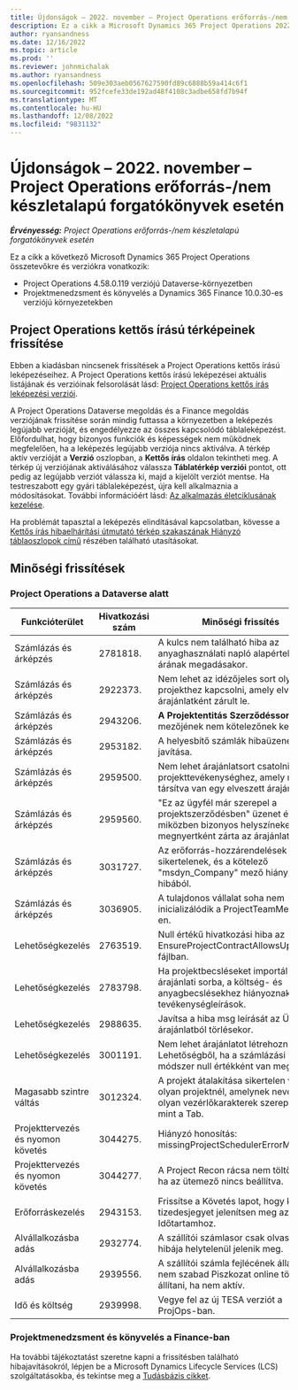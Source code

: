 ```yaml
---
title: Újdonságok – 2022. november – Project Operations erőforrás-/nem készletalapú forgatókönyvek esetén
description: Ez a cikk a Microsoft Dynamics 365 Project Operations 2022. novemberi kiadásában elérhető minőségi frissítésekről nyújt tájékoztatást az erőforrás-/nem készletalapú forgatókönyvekhez.
author: ryansandness
ms.date: 12/16/2022
ms.topic: article
ms.prod: ''
ms.reviewer: johnmichalak
ms.author: ryansandness
ms.openlocfilehash: 509e303aeb0567627590fd89c6888b59a414c6f1
ms.sourcegitcommit: 952fcefe33de192ad48f4108c3adbe658fd7b94f
ms.translationtype: MT
ms.contentlocale: hu-HU
ms.lasthandoff: 12/08/2022
ms.locfileid: "9831132"
---
```

# <a name="whats-new-november-2022---project-operations-for-resourcenon-stocked-based-scenarios"></a>Újdonságok – 2022. november – Project Operations erőforrás-/nem készletalapú forgatókönyvek esetén

_**Érvényesség:** Project Operations erőforrás-/nem készletalapú forgatókönyvek esetén_

Ez a cikk a következő Microsoft Dynamics 365 Project Operations összetevőkre és verziókra vonatkozik:

- Project Operations 4.58.0.119 verziójú Dataverse-környezetben
- Projektmenedzsment és könyvelés a Dynamics 365 Finance 10.0.30-es verziójú környezetekben

## <a name="project-operations-dual-write-maps-updates"></a>Project Operations kettős írású térképeinek frissítése

Ebben a kiadásban nincsenek frissítések a Project Operations kettős írású leképezéseihez. A Project Operations kettős írású leképezései aktuális listájának és verzióinak felsorolását lásd: [Project Operations kettős írás leképezési verziói](../environment/resource-dual-write-maps.md).

A Project Operations Dataverse megoldás és a Finance megoldás verziójának frissítése során mindig futtassa a környezetben a leképezés legújabb verzióját, és engedélyezze az összes kapcsolódó táblaleképezést. Előfordulhat, hogy bizonyos funkciók és képességek nem működnek megfelelően, ha a leképezés legújabb verziója nincs aktiválva. A térkép aktív verzióját a **Verzió** oszlopban, a **Kettős írás** oldalon tekintheti meg. A térkép új verziójának aktiválásához válassza **Táblatérkép verziói** pontot, ott pedig az legújabb verziót válassza ki, majd a kijelölt verziót mentse. Ha testreszabott egy gyári táblaleképezést, újra kell alkalmaznia a módosításokat. További információért lásd: [Az alkalmazás életciklusának kezelése](/dynamics365/fin-ops-core/dev-itpro/data-entities/dual-write/app-lifecycle-management).

Ha problémát tapasztal a leképezés elindításával kapcsolatban, kövesse a [Kettős írás hibaelhárítási útmutató térkép szakaszának Hiányzó táblaoszlopok című](/dynamics365/fin-ops-core/dev-itpro/data-entities/dual-write/dual-write-troubleshooting-finops-upgrades#missing-table-columns-issue-on-maps) részében található utasításokat.

## <a name="quality-updates"></a>Minőségi frissítések

### <a name="project-operations-on-dataverse"></a>Project Operations a Dataverse alatt

| Funkcióterület | Hivatkozási szám | Minőségi frissítés |
| --- | --- | --- |
| Számlázás és árképzés | 2781818. | A kulcs nem található hiba az anyaghasználati napló alapértelmezett árának megadásakor. |
| Számlázás és árképzés | 2922373. | Nem lehet az idézőjeles sort olyan projekthez kapcsolni, amely elveszett árajánlatként zárult le. |
| Számlázás és árképzés | 2943206. | **A Projektentitás Szerződéssor** mezőjének nem kötelezőnek kell lennie. |
| Számlázás és árképzés | 2953182. | A helyesbítő számlák hibaüzenetének javítása.|
| Számlázás és árképzés | 2959500. | Nem lehet árajánlatsort csatolni olyan projekttevékenységhez, amely már társítva van egy elveszett árajánlathoz.|
| Számlázás és árképzés | 2959560. | "Ez az ügyfél már szerepel a projektszerződésben" üzenet érkezett, miközben bizonyos helyszíneken megnyertként zárta az árajánlatot. |
| Számlázás és árképzés | 3031727. | Az erőforrás-hozzárendelések sikertelenek, és a kötelező "msdyn_Company" mező hiányzik a hibából. |
| Számlázás és árképzés | 3036905. | A tulajdonos vállalat soha nem inicializálódik a ProjectTeamMember-en. |
| Lehetőségkezelés | 2763519. | Null értékű hivatkozási hiba az EnsureProjectContractAllowsUpdates fájlban. |
| Lehetőségkezelés | 2783798. | Ha projektbecsléseket importál az árajánlati sorba, a költség- és anyagbecslésekhez hiányoznak a tevékenységleírások.|
| Lehetőségkezelés | 2988635. | Javítsa a hiba msg leírását az Ügyfél árajánlatból törlésekor. |
| Lehetőségkezelés | 3001191. | Nem lehet árajánlatot létrehozni a Lehetőségből, ha a számlázási módszer null értékként van megadva. |
| Magasabb szintre váltás | 3012324. | A projekt átalakítása sikertelen volt egy olyan projektnél, amelynek nevében olyan vezérlőkarakterek szerepeltek, mint a Tab. || Projekttervezés és nyomon követés | 2790384. | A Függőben lévő műveletkészlet időtúllépése túl rövid. |
| Projekttervezés és nyomon követés | 3044275. | Hiányzó honosítás: missingProjectSchedulerErrorMessage. |
| Projekttervezés és nyomon követés | 3044277. | A Project Recon rácsa nem töltődik be, ha az ütemező nincs beállítva.|
| Erőforráskezelés | 2943153. | Frissítse a Követés lapot, hogy két tizedesjegyet jelenítsen meg az Időtartamhoz.|
| Alvállalkozásba adás | 2932774. | A szállítói számlasor csak olvasási hibája helytelenül jelenik meg. |
| Alvállalkozásba adás | 2939556. | A szállítói számla fejlécének állapotát nem szabad Piszkozat online törlésre állítani, ha nem aktív. |
| Idő és költség | 2939998. | Vegye fel az új TESA verziót a ProjOps-ban. |


### <a name="project-management-and-accounting-in-finance"></a>Projektmenedzsment és könyvelés a Finance-ban

Ha további tájékoztatást szeretne kapni a frissítésben található hibajavításokról, lépjen be a Microsoft Dynamics Lifecycle Services (LCS) szolgáltatásokba, és tekintse meg a [Tudásbázis cikket](https://fix.lcs.dynamics.com/Issue/Details?bugId=745468).
